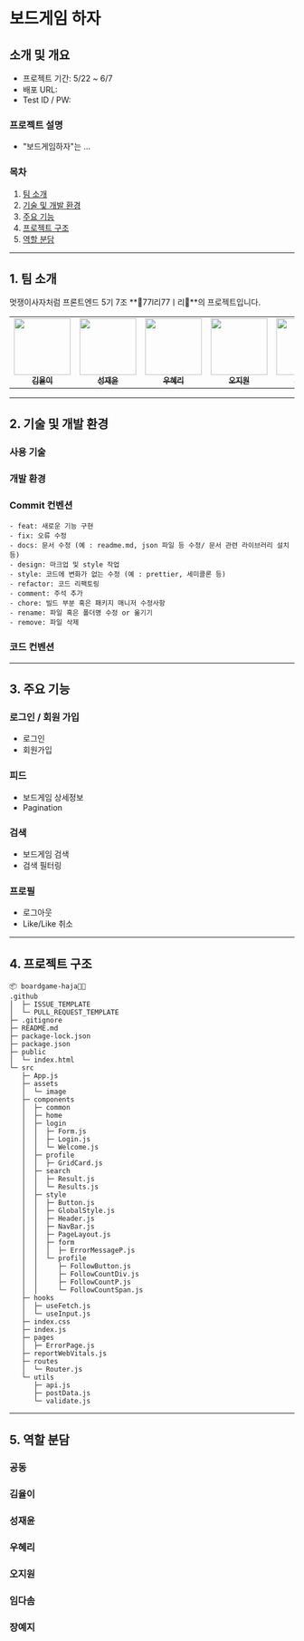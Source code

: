 # 보드게임 하자

## 소개 및 개요

* 프로젝트 기간: 5/22 ~ 6/7
* 배포 URL: 
* Test ID / PW:

### 프로젝트 설명
* "보드게임하자"는 ...

### 목차
1. [팀 소개](##1._팀_소개)
2. [기술 및 개발 환경](##2.기술_및_개발_환경)
3. [주요 기능](##3.주요_기능)
4. [프로젝트 구조](##4.프로젝트_구조)
5. [역할 분담](##5.역할_분담)
___
## 1. 팀 소개
멋쟁이사자처럼 프론트엔드 5기 7조 **🎰77l리77ㅣ리🎰**의 프로젝트입니다. 
<table>
  <tbody>
    <tr>
      <td align="center"><a href="https://github.com/yyuli"><img src="https://avatars.githubusercontent.com/u/119276010?v=4" width="100px;" alt=""/><br /><sub><b>김율이 </b></sub></a><br /></td>
      <td align="center"><a href="https://github.com/vacation0706"><img src="https://avatars.githubusercontent.com/u/117337499?v=4" width="100px;" alt=""/><br /><sub><b>성재윤</b></sub></a><br /></td>
      <td align="center"><a href="https://github.com/hyeri-woo"><img src="https://avatars.githubusercontent.com/u/107099724?v=4" width="100px;" alt=""/><br /><sub><b>우혜리 </b></sub></a><br /></td>
      <td align="center"><a href="https://github.com/jiwon-o"><img src="https://avatars.githubusercontent.com/u/64193469?v=4" width="100px;" alt=""/><br /><sub><b>오지원</b></sub></a><br /></td>
       <td align="center"><a href="https://github.com/bringvotrevin"><img src="https://avatars.githubusercontent.com/u/81025416?v=4" width="100px;" alt=""/><br /><sub><b>임다솜</b></sub></a><br /></td>
      <td align="center"><a href="https://github.com/ho-ji"><img src="https://avatars.githubusercontent.com/u/95618801?v=4" width="100px;" alt=""/><br /><sub><b>장예지</b></sub></a><br /></td>
     <tr/>
  </tbody>
</table>

____
## 2. 기술 및 개발 환경
### 사용 기술

### 개발 환경

### Commit 컨벤션
```
- feat: 새로운 기능 구현
- fix: 오류 수정
- docs: 문서 수정 (예 : readme.md, json 파일 등 수정/ 문서 관련 라이브러리 설치 등)
- design: 마크업 및 style 작업
- style: 코드에 변화가 없는 수정 (예 : prettier, 세미콜론 등)
- refactor: 코드 리팩토링
- comment: 주석 추가
- chore: 빌드 부분 혹은 패키지 매니저 수정사항
- rename: 파일 혹은 폴더명 수정 or 옮기기
- remove: 파일 삭제
```


### 코드 컨벤션
___
## 3. 주요 기능
### 로그인 / 회원 가입
- 로그인
- 회원가입
### 피드
- 보드게임 상세정보
- Pagination
### 검색
- 보드게임 검색 
- 검색 필터링
### 프로필
- 로그아웃
- Like/Like 취소
___
## 4. 프로젝트 구조
```
📦 boardgame-haja🐶😺
.github
│  ├─ ISSUE_TEMPLATE
│  └─ PULL_REQUEST_TEMPLATE
├─ .gitignore
├─ README.md
├─ package-lock.json
├─ package.json
├─ public
│  └─ index.html
└─ src
   ├─ App.js
   ├─ assets
   │  └─ image
   ├─ components
   │  ├─ common
   │  ├─ home
   │  ├─ login
   │  │  ├─ Form.js
   │  │  ├─ Login.js
   │  │  └─ Welcome.js
   │  ├─ profile
   │  │  ├─ GridCard.js
   │  ├─ search
   │  │  ├─ Result.js
   │  │  └─ Results.js
   │  ├─ style
   │  │  ├─ Button.js
   │  │  ├─ GlobalStyle.js
   │  │  ├─ Header.js
   │  │  ├─ NavBar.js
   │  │  ├─ PageLayout.js
   │  │  ├─ form
   │  │  │  ├─ ErrorMessageP.js
   │  │  └─ profile
   │  │     ├─ FollowButton.js
   │  │     ├─ FollowCountDiv.js
   │  │     ├─ FollowCountP.js
   │  │     └─ FollowCountSpan.js
   ├─ hooks
   │  ├─ useFetch.js
   │  └─ useInput.js
   ├─ index.css
   ├─ index.js
   ├─ pages
   │  ├─ ErrorPage.js
   ├─ reportWebVitals.js
   ├─ routes
   │  └─ Router.js
   └─ utils
      ├─ api.js
      ├─ postData.js
      └─ validate.js
```
___
## 5. 역할 분담
### 공동
### 김율이
### 성재윤
### 우혜리
### 오지원
### 임다솜
### 장예지